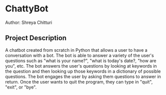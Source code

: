# ChattyBot
Author: Shreya Chitturi

## Project Description
A chatbot created from scratch in Python that allows a user to have a conversation with a bot. The bot is able to answer a variety of the user's questions such as "what is your
name?", "what is today's date?, "how are you", etc. The bot answers the user's questions by looking at keywords in the question and then looking up those keywords in a 
dictionary of possible questions. The bot engages the user by  asking them questions to answer in return. Once the user wants to quit the program, they can type in "quit", 
"exit", or "bye".
